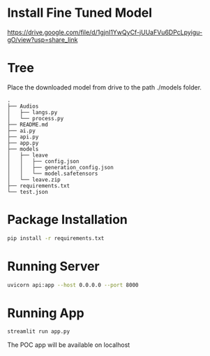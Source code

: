 # Install Fine Tuned Model

https://drive.google.com/file/d/1gjnI1YwQyCf-jUUaFVu6DPcLpyigu-gO/view?usp=share_link


# Tree

Place the downloaded model from drive to the path ./models folder.
```
.
├── Audios
│   ├── langs.py
│   └── process.py
├── README.md
├── ai.py
├── api.py
├── app.py
├── models
│   ├── leave
│   │   ├── config.json
│   │   ├── generation_config.json
│   │   └── model.safetensors
│   └── leave.zip
├── requirements.txt
└── test.json
```

# Package Installation

```bash
pip install -r requirements.txt
```

# Running Server

```bash
uvicorn api:app --host 0.0.0.0 --port 8000
```

# Running App

```bash
streamlit run app.py
```

The POC app will be available on localhost